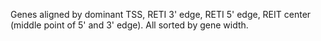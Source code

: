 Genes aligned by dominant TSS, RETI 3' edge, RETI 5' edge, REIT center (middle point of 5' and 3' edge). All sorted by gene width.
